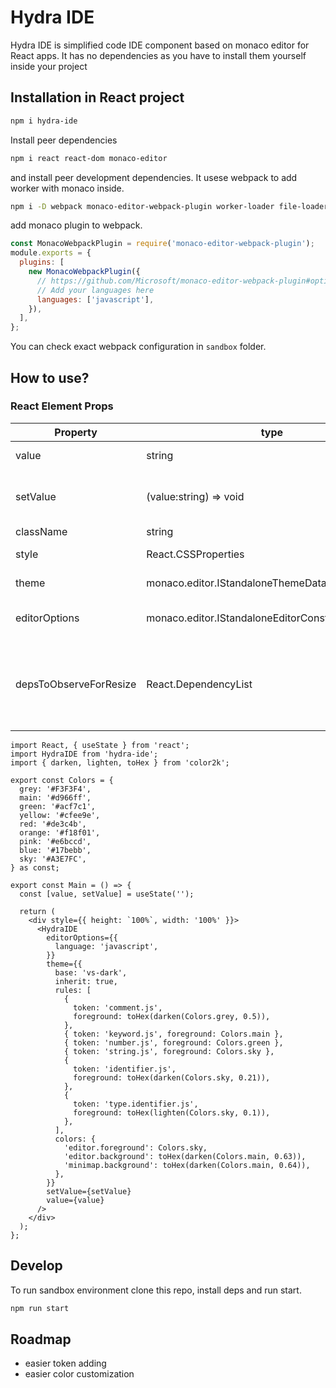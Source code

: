 # Hydra IDE

Hydra IDE is simplified code IDE component based on monaco editor for React apps. It has no dependencies as you have to install them yourself inside your project

## Installation in React project

```sh
npm i hydra-ide
```

Install peer dependencies

```sh
npm i react react-dom monaco-editor
```

and install peer development dependencies. It usese webpack to add worker with monaco inside.

```sh
npm i -D webpack monaco-editor-webpack-plugin worker-loader file-loader css-loader
```

add monaco plugin to webpack.

```js
const MonacoWebpackPlugin = require('monaco-editor-webpack-plugin');
module.exports = {
  plugins: [
    new MonacoWebpackPlugin({
      // https://github.com/Microsoft/monaco-editor-webpack-plugin#options
      // Add your languages here
      languages: ['javascript'],
    }),
  ],
};
```

You can check exact webpack configuration in `sandbox` folder.

## How to use?

### React Element Props

| Property               | type                                               | required | Description                                                                    |
| ---------------------- | -------------------------------------------------- | -------- | ------------------------------------------------------------------------------ |
| value                  | string                                             | true     | current code as string                                                         |
| setValue               | (value:string) => void                             | true     | triggered when editor sets the value                                           |
| className              | string                                             | false    | class name                                                                     |
| style                  | React.CSSProperties                                | false    | style properties                                                               |
| theme                  | monaco.editor.IStandaloneThemeData                 | true     | monaco editor theme                                                            |
| editorOptions          | monaco.editor.IStandaloneEditorConstructionOptions | true     | monaco editor options                                                          |
| depsToObserveForResize | React.DependencyList                               | false    | dependency list same as in useEffect hook. Used to automatically resize editor |

```tsx
import React, { useState } from 'react';
import HydraIDE from 'hydra-ide';
import { darken, lighten, toHex } from 'color2k';

export const Colors = {
  grey: '#F3F3F4',
  main: '#d966ff',
  green: '#acf7c1',
  yellow: '#cfee9e',
  red: '#de3c4b',
  orange: '#f18f01',
  pink: '#e6bccd',
  blue: '#17bebb',
  sky: '#A3E7FC',
} as const;

export const Main = () => {
  const [value, setValue] = useState('');

  return (
    <div style={{ height: `100%`, width: '100%' }}>
      <HydraIDE
        editorOptions={{
          language: 'javascript',
        }}
        theme={{
          base: 'vs-dark',
          inherit: true,
          rules: [
            {
              token: 'comment.js',
              foreground: toHex(darken(Colors.grey, 0.5)),
            },
            { token: 'keyword.js', foreground: Colors.main },
            { token: 'number.js', foreground: Colors.green },
            { token: 'string.js', foreground: Colors.sky },
            {
              token: 'identifier.js',
              foreground: toHex(darken(Colors.sky, 0.21)),
            },
            {
              token: 'type.identifier.js',
              foreground: toHex(lighten(Colors.sky, 0.1)),
            },
          ],
          colors: {
            'editor.foreground': Colors.sky,
            'editor.background': toHex(darken(Colors.main, 0.63)),
            'minimap.background': toHex(darken(Colors.main, 0.64)),
          },
        }}
        setValue={setValue}
        value={value}
      />
    </div>
  );
};
```

## Develop

To run sandbox environment clone this repo, install deps and run start.

```sh
npm run start
```

## Roadmap

- easier token adding
- easier color customization
